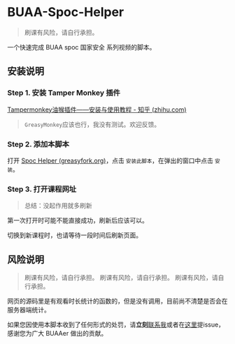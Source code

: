# BUAA-Spoc-Helper

> 刷课有风险，请自行承担。

一个快速完成 BUAA spoc 国家安全 系列视频的脚本。

## 安装说明

### Step 1. 安装 Tamper Monkey 插件

[Tampermonkey油猴插件——安装与使用教程 - 知乎 (zhihu.com)](https://zhuanlan.zhihu.com/p/128453110)

>`GreasyMonkey`应该也行，我没有测试。欢迎反馈。
### Step 2. 添加本脚本

打开 [Spoc Helper (greasyfork.org)](https://greasyfork.org/zh-CN/scripts/481227-spoc-helper)，点击 `安装此脚本`，在弹出的窗口中点击 `安装`。

### Step 3. 打开课程网址

> 总结：没起作用就多刷新

第一次打开时可能不能直接成功，刷新后应该可以。

切换到新课程时，也请等待一段时间后刷新页面。

## 风险说明

> 刷课有风险，请自行承担。
> 刷课有风险，请自行承担。
> 刷课有风险，请自行承担。

网页的源码里是有观看时长统计的函数的，但是没有调用，目前尚不清楚是否会在服务器端统计。

如果您因使用本脚本收到了任何形式的处罚，请**立刻**[联系我](singledog957@gmail.com)或者在[这里](https://github.com/singledog957/Spoc-Helper/issues)提issue，感谢您为广大 BUAAer 做出的贡献。
